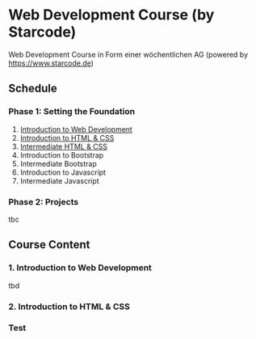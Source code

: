 # Web Development Course (by Starcode)
Web Development Course in Form einer wöchentlichen AG (powered by https://www.starcode.de)

## Schedule
### Phase 1: Setting the Foundation
1. [Introduction to Web Development](#markdown-header-1.-introduction-to-web-development)
2. [Introduction to HTML & CSS](#markdown-header-2.-introduction-to-html-&-css)
3. [Intermediate HTML & CSS](#markdown-header-test)
4. Introduction to Bootstrap
5. Intermediate Bootstrap
6. Introduction to Javascript
7. Intermediate Javascript

### Phase 2: Projects
tbc

## Course Content
### 1. Introduction to Web Development

tbd

### 2. Introduction to HTML & CSS







### Test

